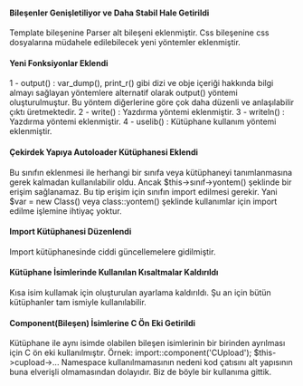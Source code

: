 <h4>Bileşenler Genişletiliyor ve Daha Stabil Hale Getirildi</h4>
<p>Template bileşenine Parser alt bileşeni eklenmiştir. Css bileşenine css dosyalarına müdahele edilebilecek yeni yöntemler eklenmiştir. </p>

<h4>Yeni Fonksiyonlar Eklendi</h4>
<p>1 - output() : var_dump(), print_r() gibi dizi ve obje içeriği hakkında bilgi almayı sağlayan yöntemlere alternatif olarak output() yöntemi oluşturulmuştur. Bu yöntem diğerlerine göre çok daha düzenli ve anlaşılabilir çıktı üretmektedir.
2 - write() : Yazdırma yöntemi eklenmiştir.
3 - writeln() : Yazdırma yöntemi eklenmiştir.
4 - uselib() : Kütüphane kullanım yöntemi eklenmiştir.</p>

<h4>Çekirdek Yapıya Autoloader Kütüphanesi Eklendi</h4>
<p>Bu sınıfın eklenmesi ile herhangi bir sınıfa veya kütüphaneyi tanımlanmasına gerek kalmadan kullanılabilir oldu. Ancak $this->sınıf->yontem() şeklinde bir erişim sağlanamaz. Bu tip erişim için sınıfın import edilmesi gerekir. Yani $var = new Class() veya class::yontem() şeklinde kullanımlar için import edilme işlemine ihtiyaç yoktur. </p>

<h4>Import Kütüphanesi Düzenlendi</h4>
<p>Import kütüphanesinde ciddi güncellemelere gidilmiştir.</p>

<h4>Kütüphane İsimlerinde Kullanılan Kısaltmalar Kaldırıldı</h4>
<p>Kısa isim kullamak için oluşturulan ayarlama kaldırıldı. Şu an için bütün kütüphanler tam ismiyle kullanılabilir. </p>

<h4>Component(Bileşen) İsimlerine C Ön Eki Getirildi</h4>
<p>Kütüphane ile aynı isimde olabilen bileşen isimlerinin bir birinden ayrılması için C ön eki kullanılmıştır. Örnek: import::component('CUpload'); $this->cupload->...
Namespace kullanılmamasının nedeni kod çatısını alt yapısının buna elverişli olmamasından dolayıdır. Biz de böyle bir kullanıma gittik. </p>
